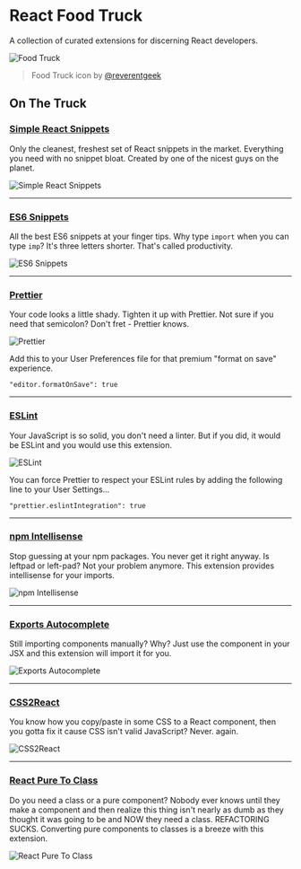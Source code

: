 # React Food Truck

A collection of curated extensions for discerning React developers.

![Food Truck](images/react-food-truck.png)

> Food Truck icon by [@reverentgeek](https://twitter.com/reverentgeek)

## On The Truck

### [Simple React Snippets](https://marketplace.visualstudio.com/items?itemName=burkeholland.simple-react-snippets&WT.mc_id=devcloud-0000-buhollan)

Only the cleanest, freshest set of React snippets in the market. Everything you
need with no snippet bloat. Created by one of the nicest guys on the planet.

![Simple React Snippets](https://github.com/burkeholland/simple-react-snippets/raw/master/images/snippets-in-action.gif)

<hr>

### [ES6 Snippets](https://marketplace.visualstudio.com/items?itemName=xabikos.JavaScriptSnippets&WT.mc_id=devcloud-0000-buhollan)

All the best ES6 snippets at your finger tips. Why type `import` when you can
type `imp`? It's three letters shorter. That's called productivity.

![ES6 Snippets](https://i.imgur.com/u2SmUez.gif)

<hr>

### [Prettier](https://marketplace.visualstudio.com/items?itemName=esbenp.prettier-vscode&WT.mc_id=devcloud-0000-buhollan)

Your code looks a little shady. Tighten it up with Prettier. Not sure if you
need that semicolon? Don't fret - Prettier knows.

![Prettier](https://i.imgur.com/LVvRCn3.gif)

Add this to your User Preferences file for that premium "format on save"
experience.

```
"editor.formatOnSave": true
```

<hr>

### [ESLint](https://marketplace.visualstudio.com/items?itemName=dbaeumer.vscode-eslint&WT.mc_id=devcloud-0000-buhollan)

Your JavaScript is so solid, you don't need a linter. But if you did, it would
be ESLint and you would use this extension.

![ESLint](https://i.imgur.com/cZiENUM.gif)

You can force Prettier to respect your ESLint rules by adding the following line
to your User Settings...

```
"prettier.eslintIntegration": true
```

<hr>

### [npm Intellisense](https://marketplace.visualstudio.com/items?itemName=christian-kohler.npm-intellisense&WT.mc_id=devcloud-0000-buhollan)

Stop guessing at your npm packages. You never get it right anyway. Is leftpad or
left-pad? Not your problem anymore. This extension provides intellisense for
your imports.

![npm Intellisense](https://i.imgur.com/DUZ2EOv.gif)

<hr>

### [Exports Autocomplete](https://marketplace.visualstudio.com/items?itemName=capaj.vscode-exports-autocomplete&WT.mc_id=devcloud-0000-buhollan)

Still importing components manually? Why? Just use the component in your JSX and
this extension will import it for you.

![Exports Autocomplete](https://i.imgur.com/TM6l3o6.gif)

<hr>

### [CSS2React](https://marketplace.visualstudio.com/items?itemName=gottfired.css2react&WT.mc_id=devcloud-0000-buhollan)

You know how you copy/paste in some CSS to a React component, then you gotta fix
it cause CSS isn't valid JavaScript? Never. again.

![CSS2React](https://i.imgur.com/x0qoL0U.gif)

<hr>

### [React Pure To Class](https://marketplace.visualstudio.com/items?itemName=angryobject.react-pure-to-class-vscode&WT.mc_id=devcloud-0000-buhollan)

Do you need a class or a pure component? Nobody ever knows until they make a
component and then realize this thing isn't nearly as dumb as they thought it
was going to be and NOW they need a class. REFACTORING SUCKS. Converting pure
components to classes is a breeze with this extension.

![React Pure To Class](https://i.imgur.com/9CFgotn.gif)
